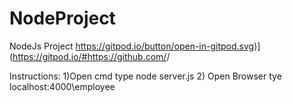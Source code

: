 # NodeProject
NodeJs Project
https://gitpod.io/button/open-in-gitpod.svg)](https://gitpod.io/#https://github.com/<org>/<repo>
 
 Instructions:
 1)Open cmd type node server.js
 2) Open Browser tye localhost:4000\employee
